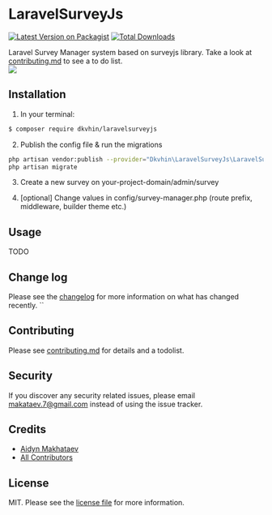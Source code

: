 # LaravelSurveyJs

[![Latest Version on Packagist][ico-version]][link-packagist]
[![Total Downloads][ico-downloads]][link-downloads]

Laravel Survey Manager system based on surveyjs library. Take a look at [contributing.md](contributing.md) to see a to do list.
<br>
<img src="https://i.imgur.com/o9RAHmp.gif" />
<br>

## Installation

1. In your terminal:

```bash
$ composer require dkvhin/laravelsurveyjs
```

2. Publish the config file & run the migrations

```bash
php artisan vendor:publish --provider="Dkvhin\LaravelSurveyJs\LaravelSurveyJsServiceProvider"
php artisan migrate
```

3. Create a new survey on your-project-domain/admin/survey

4. [optional] Change values in config/survey-manager.php (route prefix, middleware, builder theme etc.)

## Usage

TODO

## Change log

Please see the [changelog](changelog.md) for more information on what has changed recently.
``

## Contributing

Please see [contributing.md](contributing.md) for details and a todolist.

## Security

If you discover any security related issues, please email makataev.7@gmail.com instead of using the issue tracker.

## Credits

- [Aidyn Makhataev][link-author]
- [All Contributors][link-contributors]

## License

MIT. Please see the [license file](license.md) for more information.

[ico-version]: https://img.shields.io/packagist/v/dkvhin/laravelsurveyjs.svg?style=flat-square
[ico-downloads]: https://img.shields.io/packagist/dt/dkvhin/laravelsurveyjs.svg?style=flat-square
[ico-travis]: https://img.shields.io/travis/dkvhin/laravelsurveyjs/master.svg?style=flat-square
[ico-styleci]: https://styleci.io/repos/12345678/shield
[link-packagist]: https://packagist.org/packages/dkvhin/laravelsurveyjs
[link-downloads]: https://packagist.org/packages/dkvhin/laravelsurveyjs
[link-travis]: https://travis-ci.org/dkvhin/laravelsurveyjs
[link-styleci]: https://styleci.io/repos/134269033
[link-author]: https://github.com/dkvhin

[link-contributors]: ../../contributors]
